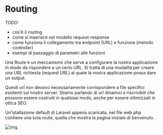 # Routing

TODO:
* cos'è il routing
* come si inserisce nel modello request-response
* come funziona il collegamento tra endpoint (URL) e funzione (metodo controller)
* esempi di passaggio di parametri alle funzioni


Una Route è un meccanismo che serve a configurare la nostra applicazione in modo da rispondere a un certo URL. Si tratta di una modalità per creare una URL richiesta (request URL) al quale la nostra applicazione possa dare un output.

Questi url non devono necessariamente corrispondere a file specifici esistenti sul nostro server. Stiamo parlando di url dinamici e riscrivibili che possono essere costruiti in qualsiasi modo, anche per essere ottimizzati in ottica SEO.


Un’istallazione default di Laravel appena scaricata, nel file web.php contiene una sola route, quella che mostra la pagina iniziale di benvenuto.

![img](./immagini/img_0.png)